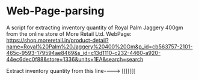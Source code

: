 # Web-Page-parsing
A script for extracting inventory quantity of Royal Palm Jaggery 400gm from the online store of More Retail Ltd.
WebPage: https://shop.moreretail.in/product-detail?name=Royal%20Palm%20Jaggery%20400%20Gm&p_id=cb563757-2101-465c-9593-179594ae8469&s_id=c13d1110-c232-4460-a920-44ec6dec0f88&store=1336&units=1EA&search=search

Extract inventory quantity from this line----> [[[[[[[<script 
id="__NEXT_DATA__" 
type="application/json">{"props":{"pageProps":{"product":{"product_name":"Royal Palm Jaggery 400 Gm","units":[{"_id":"cb563757-2101-465c-9593-
179594ae8469","sku":100050601,"price":"110.0000000000","special_price":"86.0000000000","discount":22,"inventory":"41.0000000000","product_detail_images":["https://more-webbackend.s3.ap-south1.amazonaws.com/sku_image/front/noun_spi]]]]]

